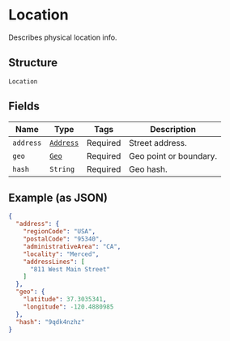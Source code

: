 
# Location

Describes physical location info.

## Structure

`Location`

## Fields

| Name | Type | Tags | Description |
|  --- | --- | --- | --- |
| `address` | [`Address`](/doc/models/address.md) | Required | Street address. |
| `geo` | [`Geo`](/doc/models/geo.md) | Required | Geo point or boundary. |
| `hash` | `String` | Required | Geo hash. |

## Example (as JSON)

```json
{
  "address": {
    "regionCode": "USA",
    "postalCode": "95340",
    "administrativeArea": "CA",
    "locality": "Merced",
    "addressLines": [
      "811 West Main Street"
    ]
  },
  "geo": {
    "latitude": 37.3035341,
    "longitude": -120.4880985
  },
  "hash": "9qdk4nzhz"
}
```

